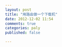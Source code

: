 ```yaml
---
layout: post
title: "用路由做一个下载机"
date: 2012-12-02 11:54
comments: true
categories: paly
published: false

---
```

